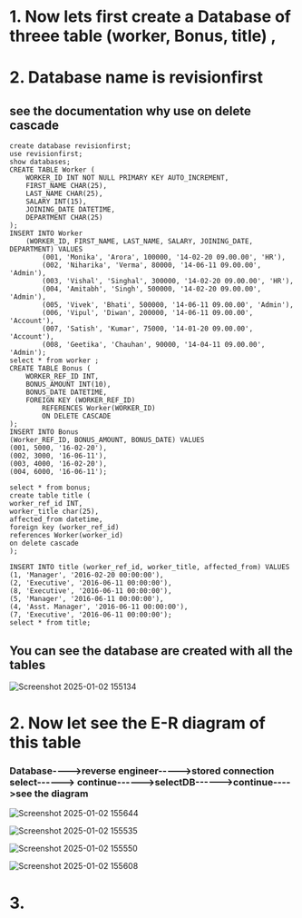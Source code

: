 # 1. Now lets first create a Database of threee table (worker, Bonus, title) ,
# 2. Database name is revisionfirst
## see the documentation why use on delete cascade

```
create database revisionfirst;
use revisionfirst;
show databases;
CREATE TABLE Worker (
	WORKER_ID INT NOT NULL PRIMARY KEY AUTO_INCREMENT,
	FIRST_NAME CHAR(25),
	LAST_NAME CHAR(25),
	SALARY INT(15),
	JOINING_DATE DATETIME,
	DEPARTMENT CHAR(25)
);
INSERT INTO Worker 
	(WORKER_ID, FIRST_NAME, LAST_NAME, SALARY, JOINING_DATE, DEPARTMENT) VALUES
		(001, 'Monika', 'Arora', 100000, '14-02-20 09.00.00', 'HR'),
		(002, 'Niharika', 'Verma', 80000, '14-06-11 09.00.00', 'Admin'),
		(003, 'Vishal', 'Singhal', 300000, '14-02-20 09.00.00', 'HR'),
		(004, 'Amitabh', 'Singh', 500000, '14-02-20 09.00.00', 'Admin'),
		(005, 'Vivek', 'Bhati', 500000, '14-06-11 09.00.00', 'Admin'),
		(006, 'Vipul', 'Diwan', 200000, '14-06-11 09.00.00', 'Account'),
		(007, 'Satish', 'Kumar', 75000, '14-01-20 09.00.00', 'Account'),
		(008, 'Geetika', 'Chauhan', 90000, '14-04-11 09.00.00', 'Admin');
select * from worker ;
CREATE TABLE Bonus (
	WORKER_REF_ID INT,
	BONUS_AMOUNT INT(10),
	BONUS_DATE DATETIME,
	FOREIGN KEY (WORKER_REF_ID)
		REFERENCES Worker(WORKER_ID)
        ON DELETE CASCADE
);
INSERT INTO Bonus  
(Worker_REF_ID, BONUS_AMOUNT, BONUS_DATE) VALUES  
(001, 5000, '16-02-20'),  
(002, 3000, '16-06-11'),  
(003, 4000, '16-02-20'),  
(004, 6000, '16-06-11');

select * from bonus;
create table title (
worker_ref_id INT,
worker_title char(25),
affected_from datetime,
foreign key (worker_ref_id)
references Worker(worker_id)
on delete cascade
);

INSERT INTO title (worker_ref_id, worker_title, affected_from) VALUES
(1, 'Manager', '2016-02-20 00:00:00'),
(2, 'Executive', '2016-06-11 00:00:00'),
(8, 'Executive', '2016-06-11 00:00:00'),
(5, 'Manager', '2016-06-11 00:00:00'),
(4, 'Asst. Manager', '2016-06-11 00:00:00'),
(7, 'Executive', '2016-06-11 00:00:00');
select * from title;

```
## You can see the database are created with all the tables 

![Screenshot 2025-01-02 155134](https://github.com/user-attachments/assets/e48c1163-8cea-46ec-8cc9-f3c98604e64c)


# 2. Now let see the E-R diagram of this table 
### Database---->reverse engineer----->stored connection select------> continue------>selectDB------>continue---->see the diagram 

![Screenshot 2025-01-02 155644](https://github.com/user-attachments/assets/01da1be4-29d0-488e-a3b1-7c1319d3bfb7)



![Screenshot 2025-01-02 155535](https://github.com/user-attachments/assets/215e6137-f285-4483-bb71-4fbf64b2f4d4)

![Screenshot 2025-01-02 155550](https://github.com/user-attachments/assets/aee5538b-de22-4353-9711-fdfa2b98309f)

![Screenshot 2025-01-02 155608](https://github.com/user-attachments/assets/ab1a729c-f1bc-4b00-aa63-fb9cc006967f)

# 3. 


